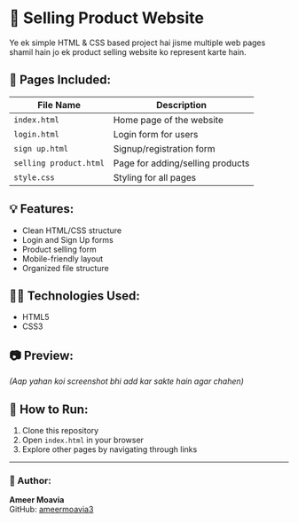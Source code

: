 # 🛒 Selling Product Website

Ye ek simple HTML & CSS based project hai jisme multiple web pages shamil hain jo ek product selling website ko represent karte hain.

## 📄 Pages Included:

| File Name             | Description                      |
|-----------------------|----------------------------------|
| `index.html`          | Home page of the website         |
| `login.html`          | Login form for users             |
| `sign up.html`        | Signup/registration form         |
| `selling product.html`| Page for adding/selling products |
| `style.css`           | Styling for all pages            |

## 💡 Features:

- Clean HTML/CSS structure
- Login and Sign Up forms
- Product selling form
- Mobile-friendly layout
- Organized file structure

## 🧑‍💻 Technologies Used:

- HTML5
- CSS3

## 📷 Preview:

_(Aap yahan koi screenshot bhi add kar sakte hain agar chahen)_

## 🚀 How to Run:

1. Clone this repository
2. Open `index.html` in your browser
3. Explore other pages by navigating through links

---

### 📢 Author:
**Ameer Moavia**  
GitHub: [ameermoavia3](https://github.com/ameermoavia3)

